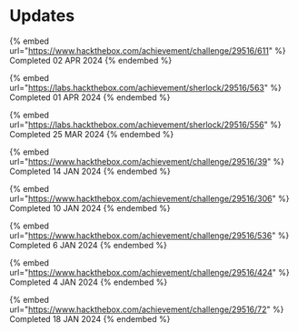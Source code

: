 # Updates

{% embed url="https://www.hackthebox.com/achievement/challenge/29516/611" %}
Completed 02 APR 2024
{% endembed %}

{% embed url="https://labs.hackthebox.com/achievement/sherlock/29516/563" %}
Completed 01 APR 2024
{% endembed %}

{% embed url="https://labs.hackthebox.com/achievement/sherlock/29516/556" %}
Completed 25 MAR 2024
{% endembed %}

{% embed url="https://www.hackthebox.com/achievement/challenge/29516/39" %}
Completed 14 JAN 2024
{% endembed %}

{% embed url="https://www.hackthebox.com/achievement/challenge/29516/306" %}
Completed 10 JAN 2024
{% endembed %}

{% embed url="https://www.hackthebox.com/achievement/challenge/29516/536" %}
Completed 6 JAN 2024
{% endembed %}

{% embed url="https://www.hackthebox.com/achievement/challenge/29516/424" %}
Completed 4 JAN 2024
{% endembed %}

{% embed url="https://www.hackthebox.com/achievement/challenge/29516/72" %}
Completed 18 JAN 2024
{% endembed %}

